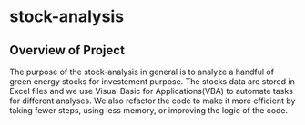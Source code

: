 # stock-analysis

## Overview of Project
The purpose of the stock-analysis in general is to analyze a handful of green energy stocks for investement purpose. The stocks data are stored in Excel files and we use Visual Basic for Applications(VBA) to automate tasks for different analyses. We also refactor the code to make it more efficient by taking fewer steps, using less memory, or improving the logic of the code.
